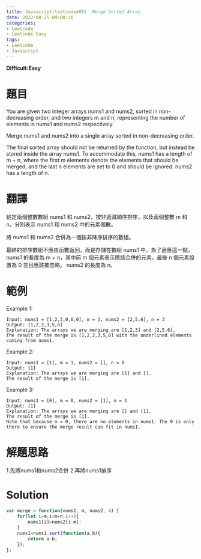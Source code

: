 ```yaml
---
title: Javascript(leetcode#88)  Merge Sorted Array
date: 2022-08-25 09:00:20
categories: 
- Leetcode 
- Leetcode Easy 
tags:
- Leetcode
- Javascript
---
```


**Difficult:Easy**


# 題目
You are given two integer arrays nums1 and nums2, sorted in non-decreasing order, and two integers m and n, representing the number of elements in nums1 and nums2 respectively.

Merge nums1 and nums2 into a single array sorted in non-decreasing order.

The final sorted array should not be returned by the function, but instead be stored inside the array nums1. To accommodate this, nums1 has a length of m + n, where the first m elements denote the elements that should be merged, and the last n elements are set to 0 and should be ignored. nums2 has a length of n.
<!--more-->

# 翻譯
給定兩個整數數組 nums1 和 nums2，按非遞減順序排序，以及兩個整數 m 和 n，分別表示 nums1 和 nums2 中的元素個數。

將 nums1 和 nums2 合併為一個按非降序排序的數組。

最終的排序數組不應由函數返回，而是存儲在數組 nums1 中。為了適應這一點，nums1 的長度為 m + n，其中前 m 個元素表示應該合併的元素，最後 n 個元素設置為 0 並且應該被忽略。 nums2 的長度為 n。

# 範例

Example 1:
```
Input: nums1 = [1,2,3,0,0,0], m = 3, nums2 = [2,5,6], n = 3
Output: [1,2,2,3,5,6]
Explanation: The arrays we are merging are [1,2,3] and [2,5,6].
The result of the merge is [1,2,2,3,5,6] with the underlined elements coming from nums1.
```

Example 2:
```
Input: nums1 = [1], m = 1, nums2 = [], n = 0
Output: [1]
Explanation: The arrays we are merging are [1] and [].
The result of the merge is [1].
```

Example 3:
```
Input: nums1 = [0], m = 0, nums2 = [1], n = 1
Output: [1]
Explanation: The arrays we are merging are [] and [1].
The result of the merge is [1].
Note that because m = 0, there are no elements in nums1. The 0 is only there to ensure the merge result can fit in nums1.
```



# 解題思路
1.先將nums1和nums2合併
2.再將nums1排序
# Solution
```Javascript
var merge = function(nums1, m, nums2, n) {
    for(let i=m;i<m+n;i++){
        nums1[i]=nums2[i-m];
    }
    nums1=nums1.sort(function(a,b){
        return a-b;
    });
};
```